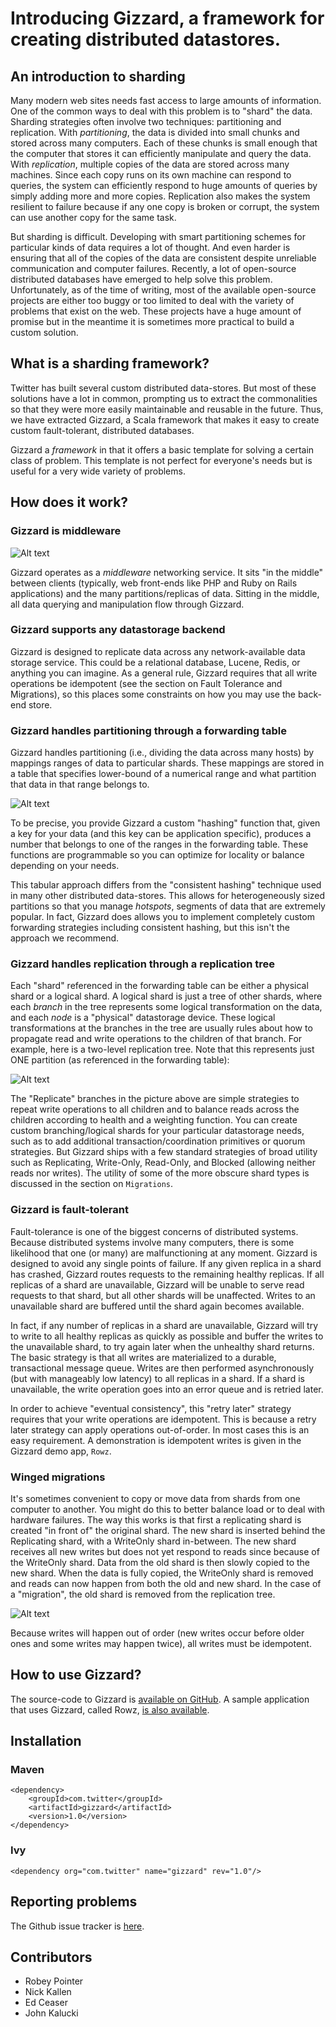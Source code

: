 # Introducing Gizzard, a framework for creating distributed datastores.

## An introduction to sharding

Many modern web sites needs fast access to large amounts of information. One of the common ways to deal with this problem is to "shard" the data. Sharding strategies often involve two techniques: partitioning and replication. With *partitioning*, the data is divided into small chunks and stored across many computers. Each of these chunks is small enough that the computer that stores it can efficiently manipulate and query the data. With *replication*, multiple copies of the data are stored across many machines. Since each copy runs on its own machine can respond to queries, the system can efficiently respond to huge amounts of queries by simply adding more and more copies. Replication also makes the system resilient to failure because if any one copy is broken or corrupt, the system can use another copy for the same task.

But sharding is difficult. Developing with smart partitioning schemes for particular kinds of data requires a lot of thought. And even harder is ensuring that all of the copies of the data are consistent despite unreliable communication and computer failures. Recently, a lot of open-source distributed databases have emerged to help solve this problem. Unfortunately, as of the time of writing, most of the available open-source projects are either too buggy or too limited to deal with the variety of problems that exist on the web. These projects have a huge amount of promise but in the meantime it is sometimes more practical to build a custom solution.

## What is a sharding framework?

Twitter has built several custom distributed data-stores. But most of these solutions have a lot in common, prompting us to extract the commonalities so that they were more easily maintainable and reusable in the future. Thus, we have extracted Gizzard, a Scala framework that makes it easy to create custom fault-tolerant, distributed databases.

Gizzard a *framework* in that it offers a basic template for solving a certain class of problem. This template is not perfect for everyone's needs but is useful for a very wide variety of problems.

## How does it work?

### Gizzard is middleware

![Alt text](http://github.com/twitter/gizzard/raw/master/doc//middleware.png?raw=true)

Gizzard operates as a *middleware* networking service. It sits "in the middle" between clients (typically, web front-ends like PHP and Ruby on Rails applications) and the many partitions/replicas of data. Sitting in the middle, all data querying and manipulation flow through Gizzard.

### Gizzard supports any datastorage backend

Gizzard is designed to replicate data across any network-available data storage service. This could be a relational database, Lucene, Redis, or anything you can imagine. As a general rule, Gizzard requires that all write operations be idempotent (see the section on Fault Tolerance and Migrations), so this places some constraints on how you may use the back-end store.

### Gizzard handles partitioning through a forwarding table

Gizzard handles partitioning (i.e., dividing the data across many hosts) by mappings ranges of data to particular shards. These mappings are stored in a table that specifies lower-bound of a numerical range and what partition that data in that range belongs to.

![Alt text](http://github.com/twitter/gizzard/raw/master/doc/forwarding_table.png)

To be precise, you provide Gizzard a custom "hashing" function that, given a key for your data (and this key can be application specific), produces a number that belongs to one of the ranges in the forwarding table. These functions are programmable so you can optimize for locality or balance depending on your needs.

This tabular approach differs from the "consistent hashing" technique used in many other distributed data-stores. This allows for heterogeneously sized partitions so that you manage *hotspots*, segments of data that are extremely popular. In fact, Gizzard does allows you to implement completely custom forwarding strategies including consistent hashing, but this isn't the approach we recommend.

### Gizzard handles replication through a replication tree

Each "shard" referenced in the forwarding table can be either a physical shard or a logical shard. A logical shard is just a tree of other shards, where each *branch* in the tree represents some logical transformation on the data, and each *node* is a "physical" datastorage device. These logical transformations at the branches in the tree are usually rules about how to propagate read and write operations to the children of that branch. For example, here is a two-level replication tree. Note that this represents just ONE partition (as referenced in the forwarding table):

![Alt text](http://github.com/twitter/gizzard/raw/master/doc/replication_tree.png)

The "Replicate" branches in the picture above are simple strategies to repeat write operations to all children and to balance reads across the children according to health and a weighting function. You can create custom branching/logical shards for your particular datastorage needs, such as to add additional transaction/coordination primitives or quorum strategies. But Gizzard ships with a few standard strategies of broad utility such as Replicating, Write-Only, Read-Only, and Blocked (allowing neither reads nor writes). The utility of some of the more obscure shard types is discussed in the section on `Migrations`.

### Gizzard is fault-tolerant

Fault-tolerance is one of the biggest concerns of distributed systems. Because distributed systems involve many computers, there is some likelihood that one (or many) are malfunctioning at any moment. Gizzard is designed to avoid any single points of failure. If any given replica in a shard has crashed, Gizzard routes requests to the remaining healthy replicas. If all replicas of a shard are unavailable, Gizzard will be unable to serve read requests to that shard, but all other shards will be unaffected. Writes to an unavailable shard are buffered until the shard again becomes available.

In fact, if any number of replicas in a shard are unavailable, Gizzard will try to write to all healthy replicas as quickly as possible and buffer the writes to the unavailable shard, to try again later when the unhealthy shard returns. The basic strategy is that all writes are materialized to a durable, transactional message queue. Writes are then performed asynchronously (but with manageably low latency) to all replicas in a shard. If a shard is unavailable, the write operation goes into an error queue and is retried later.

In order to achieve "eventual consistency", this "retry later" strategy requires that your write operations are idempotent. This is because a retry later strategy can apply operations out-of-order. In most cases this is an easy requirement. A demonstration is idempotent writes is given in the Gizzard demo app, `Rowz`.

### Winged migrations

It's sometimes convenient to copy or move data from shards from one computer to another. You might do this to better balance load or to deal with hardware failures. The way this works is that first a replicating shard is created "in front of" the original shard. The new shard is inserted behind the Replicating shard, with a WriteOnly shard in-between. The new shard receives all new writes but does not yet respond to reads since because of the WriteOnly shard. Data from the old shard is then slowly copied to the new shard. When the data is fully copied, the WriteOnly shard is removed and reads can now happen from both the old and new shard. In the case of a "migration", the old shard is removed from the replication tree.

![Alt text](http://github.com/twitter/gizzard/raw/master/doc/migration.png)

Because writes will happen out of order (new writes occur before older ones and some writes may happen twice), all writes must be idempotent.

## How to use Gizzard?

The source-code to Gizzard is [available on GitHub](http://github.com/twitter/gizzard). A sample application that uses Gizzard, called Rowz, [is also available](http://github.com/nkallen/Rowz).

## Installation

### Maven

    <dependency>
        <groupId>com.twitter</groupId>
        <artifactId>gizzard</artifactId>
        <version>1.0</version>
    </dependency>

### Ivy

    <dependency org="com.twitter" name="gizzard" rev="1.0"/>

## Reporting problems

The Github issue tracker is [here](http://github.com/twitter/gizzard/issues).

## Contributors

* Robey Pointer
* Nick Kallen
* Ed Ceaser
* John Kalucki